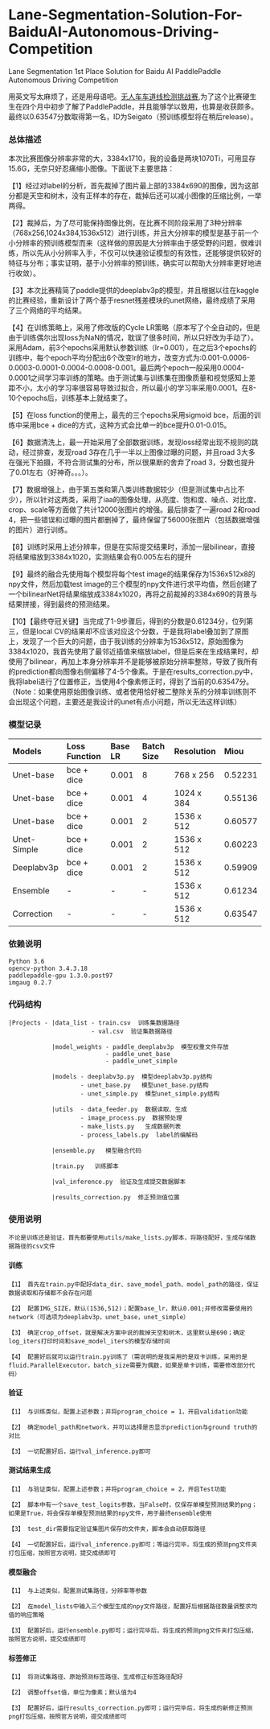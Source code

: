 # Lane-Segmentation-Solution-For-BaiduAI-Autonomous-Driving-Competition
Lane Segmentation 1st Place Solution for Baidu AI PaddlePaddle Autonomous Driving Competition

用英文写太麻烦了，还是用母语吧。[无人车车道线检测挑战赛](http://aistudio.baidu.com/aistudio/#/competition/detail/5),为了这个比赛硬生生在四个月中初步了解了PaddlePaddle，并且能够学以致用，也算是收获颇多。最终以0.63547分数取得第一名，ID为Seigato（预训练模型将在稍后release）。

### 总体描述
本次比赛图像分辨率非常的大，3384x1710，我的设备是两块1070Ti，可用显存15.6G，无奈只好忍痛缩小图像。下面说下主要思路：

【1】经过对label的分析，首先裁掉了图片最上部的3384x690的图像，因为这部分都是天空和树木，没有正样本的存在，裁掉后还可以减小图像的压缩比例，一举两得。

【2】裁掉后，为了尽可能保持图像比例，在比赛不同阶段采用了3种分辨率（768x256,1024x384,1536x512）进行训练，并且大分辨率的模型是基于前一个小分辨率的预训练模型而来（这样做的原因是大分辨率由于感受野的问题，很难训练，所以先从小分辨率入手，不仅可以快速验证模型的有效性，还能够提供较好的特征与分布；事实证明，基于小分辨率的预训练，确实可以帮助大分辨率更好地进行收敛）。

【3】本次比赛精简了paddle提供的deeplabv3p的模型，并且根据以往在kaggle的比赛经验，重新设计了两个基于resnet残差模块的unet网络，最终成绩了采用了三个网络的平均结果。

【4】在训练策略上，采用了修改版的Cycle LR策略（原本写了个全自动的，但是由于训练偶尔出现loss为NaN的情况，耽误了很多时间，所以只好改为手动了）。采用Adam，前3个epochs采用默认参数训练（lr=0.001），在之后3个epochs的训练中，每个epoch平均分配出6个改变lr的地方，改变方式为:0.001-0.0006-0.0003-0.0001-0.0004-0.0008-0.001。最后两个epoch一般采用0.0004-0.0001之间学习率训练的策略。由于测试集与训练集在图像质量和视觉感知上差距不小，太小的学习率很容易导致过拟合，所以最小的学习率采用0.0001。在8-10个epochs后，训练基本上就结束了。

【5】在loss function的使用上，最先的三个epochs采用sigmoid bce，后面的训练中采用bce + dice的方式，这种方式会比单一的bce提升0.01-0.015。

【6】数据清洗上，最一开始采用了全部数据训练，发现loss经常出现不规则的跳动，经过排查，发现road 3存在几乎一半以上图像过曝的问题，并且road 3大多在强光下拍摄，不符合测试集的分布，所以很果断的舍弃了road 3，分数也提升了0.01左右（好神奇。。。）。

【7】数据增强上，由于第五类和第八类训练数据较少（但是测试集中占比不少），所以针对这两类，采用了iaa的图像处理，从亮度、饱和度、噪点、对比度、crop、scale等方面做了共计12000张图片的增强。最后排查了一遍road 2和road 4，把一些错误和过曝的图片都删掉了，最终保留了56000张图片（包括数据增强的图片）进行训练。

【8】训练时采用上述分辨率，但是在实际提交结果时，添加一层bilinear，直接将结果缩放到3384x1020，实测结果会有0.005左右的提升

【9】最终的融合先使用每个模型将每个test image的结果保存为1536x512x8的npy文件，然后加载test image的三个模型的npy文件进行求平均值，然后创建了一个bilinearNet将结果缩放成3384x1020，再将之前裁掉的3384x690的背景与结果拼接，得到最终的预测结果。

【10】【最终夺冠关键】当完成了1-9步骤后，得到的分数是0.61234分，位列第三，但是local CV的结果却不应该对应这个分数，于是我将label叠加到了原图上，发现了一个巨大的问题，由于我训练的分辨率为1536x512，原始图像为3384x1020，我首先使用了最邻近插值来缩放label，但是后来在生成结果时，却使用了bilinear，再加上本身分辨率并不是能够被原始分辨率整除，导致了我所有的prediction都向图像右侧偏移了4-5个像素。于是在results_correction.py中，我将label进行了位置修正，当使用4个像素修正时，得到了当前的0.63547分。（Note：如果使用原始图像训练、或者使用恰好被二整除关系的分辨率训练则不会出现这个问题，主要还是我设计的unet有点小问题，所以无法这样训练）

### 模型记录

|Models|Loss Function|Base LR|Batch Size|Resolution|Miou|
|:---|:---|:---|:---|:---|:---|
|Unet-base|bce + dice|0.001|8|768 x 256|0.52231|
|Unet-base|bce + dice|0.001|4|1024 x 384|0.55136|
|Unet-base|bce + dice|0.001|2|1536 x 512|0.60577|
|Unet-Simple|bce + dice|0.001|2|1536 x 512|0.60223|
|Deeplabv3p|bce + dice|0.001|2|1536 x 512|0.59909|
|Ensemble|-|-|-|1536 x 512|0.61234|
|Correction|-|-|-|1536 x 512|0.63547|

### 依赖说明
    Python 3.6
    opencv-python 3.4.3.18
    paddlepaddle-gpu 1.3.0.post97
    imgaug 0.2.7

### 代码结构
    |Projects - |data_list - train.csv  训练集数据路径
                           - val.csv  验证集数据路径
                       
                |model_weights - paddle_deeplabv3p  模型权重文件存放
                               - paddle_unet_base
                               - paddle_unet_simple
                               
                |models - deeplabv3p.py  模型deeplabv3p.py结构
                        - unet_base.py   模型unet_base.py结构
                        - unet_simple.py  模型unet_simple.py结构
                        
                |utils  - data_feeder.py  数据读取、生成
                        - image_process.py  数据预处理
                        - make_lists.py   生成数据列表
                        - process_labels.py  label的编解码
                        
                |ensemble.py   模型融合代码
                
                |train.py   训练脚本
                
                |val_inference.py  验证及生成提交数据脚本
                
                |results_correction.py  修正预测值位置
                
### 使用说明
    不论是训练还是验证，首先都要使用utils/make_lists.py脚本，将路径配好，生成存储数据路径的csv文件
#### 训练
    【1】 首先在train.py中配好data_dir、save_model_path、model_path的路径，保证数据读取和存储都不会存在问题

    【2】 配置IMG_SIZE，默认(1536,512)；配置base_lr，默认0.001;并修改需要使用的network（可选项为deeplabv3p，unet_base，unet_simple）

    【3】 确定crop_offset，就是解决方案中说的裁掉天空和树木，这里默认是690；确定log_iters打印时间和save_model_iters的模型存储时间

    【4】 配置好后就可以运行train.py训练了（需说明的是我采用的是双卡训练，采用的是fluid.ParallelExecutor，batch_size需要为偶数，如果是单卡训练，需要修改部分代码）

#### 验证
    【1】 与训练类似，配置上述参数；并将program_choice = 1，开启validation功能

    【2】 确定model_path和network，并可以选择是否显示prediction与ground truth的对比

    【3】 一切配置好后，运行val_inference.py即可

#### 测试结果生成
    【1】 与验证类似，配置上述参数；并将program_choice = 2，开启Test功能

    【2】 脚本中有一个save_test_logits参数，当False时，仅保存单模型预测结果的png；如果是True，将会保存单模型预测结果的npy文件，用于最终ensemble使用

    【3】 test_dir需要指定验证集图片保存的文件夹，脚本会自动获取路径

    【4】 一切配置好后，运行val_inference.py即可；等运行完毕，将生成的预测png文件夹打包压缩，按照官方说明，提交成绩即可

#### 模型融合
    【1】 与上述类似，配置测试集路径，分辨率等参数

    【2】 在model_lists中输入三个模型生成的npy文件路径，配置好后根据路径数量调整求均值的响应策略

    【3】 配置好后，运行ensemble.py即可；运行完毕后，将生成的预测png文件夹打包压缩，按照官方说明，提交成绩即可
    
#### 标签修正
    【1】 将测试集路径、原始预测标签路径、生成修正标签路径配好
    
    【2】 调整offset值，单位为像素；默认值为4
    
    【3】 配置好后，运行results_correction.py即可；运行完毕后，将生成的新修正预测png打包压缩，按照官方说明，提交成绩即可
